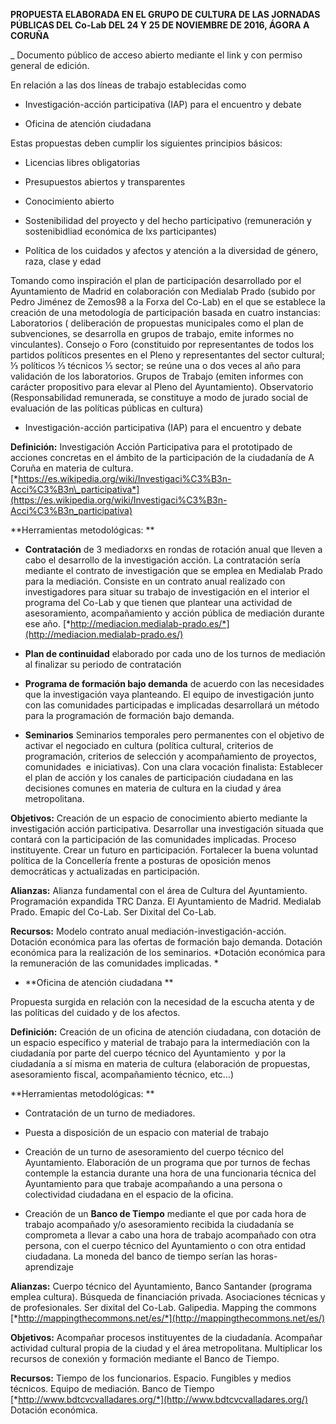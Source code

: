 **PROPUESTA ELABORADA EN EL GRUPO DE CULTURA DE LAS JORNADAS PÚBLICAS
DEL Co-Lab DEL 24 Y 25 DE NOVIEMBRE DE 2016, ÁGORA A CORUÑA**

\_ Documento público de acceso abierto mediante el link y con permiso
general de edición.

En relación a las dos líneas de trabajo establecidas como

-   Investigación-acción participativa (IAP) para el encuentro y debate

-   Oficina de atención ciudadana

Estas propuestas deben cumplir los siguientes principios básicos:

-   Licencias libres obligatorias

-   Presupuestos abiertos y transparentes

-   Conocimiento abierto

-   Sostenibilidad del proyecto y del hecho participativo (remuneración
    y sostenibidliad económica de lxs participantes)

-   Política de los cuidados y afectos y atención a la diversidad de
    género, raza, clase y edad

Tomando como inspiración el plan de participación desarrollado por el
Ayuntamiento de Madrid en colaboración con Medialab Prado (subido por
Pedro Jiménez de Zemos98 a la Forxa del Co-Lab) en el que se establece
la creación de una metodología de participación basada en cuatro
instancias: Laboratorios ( deliberación de propuestas municipales como
el plan de subvenciones, se desarrolla en grupos de trabajo, emite
informes no vinculantes). Consejo o Foro (constituido por representantes
de todos los partidos políticos presentes en el Pleno y representantes
del sector cultural; ⅓ políticos ⅓ técnicos ⅓ sector; se reúne una o dos
veces al año para validación de los laboratorios. Grupos de Trabajo
(emiten informes con carácter propositivo para elevar al Pleno del
Ayuntamiento). Observatorio (Responsabilidad remunerada, se constituye a
modo de jurado social de evaluación de las políticas públicas en
cultura)

-   Investigación-acción participativa (IAP) para el encuentro y debate

**Definición:** Investigación Acción Participativa para el prototipado
de acciones concretas en el ámbito de la participación de la ciudadanía
de A Coruña en materia de cultura.
[*https://es.wikipedia.org/wiki/Investigaci%C3%B3n-Acci%C3%B3n\_participativa*](https://es.wikipedia.org/wiki/Investigaci%C3%B3n-Acci%C3%B3n_participativa)

**Herramientas metodológicas: **

-   **Contratación** de 3 mediadorxs en rondas de rotación anual que
    lleven a cabo el desarrollo de la investigación acción. La
    contratación sería mediante el contrato de investigación que se
    emplea en Medialab Prado para la mediación. Consiste en un contrato
    anual realizado con investigadores para situar su trabajo de
    investigación en el interior el programa del Co-Lab y que tienen que
    plantear una actividad de asesoramiento, acompañamiento y acción
    pública de mediación durante ese año.
    [*http://mediacion.medialab-prado.es/*](http://mediacion.medialab-prado.es/)

<!-- -->

-   **Plan de continuidad** elaborado por cada uno de los turnos de
    mediación al finalizar su periodo de contratación

<!-- -->

-   **Programa de formación bajo demanda** de acuerdo con las
    necesidades que la investigación vaya planteando. El equipo de
    investigación junto con las comunidades participadas e implicadas
    desarrollará un método para la programación de formación
    bajo demanda.

<!-- -->

-   **Seminarios** Seminarios temporales pero permanentes con el
    objetivo de activar el negociado en cultura (política cultural,
    criterios de programación, criterios de selección y acompañamiento
    de proyectos, comunidades  e iniciativas). Con una clara vocación
    finalista: Establecer el plan de acción y los canales de
    participación ciudadana en las decisiones comunes en materia de
    cultura en la ciudad y área metropolitana.

**Objetivos:** Creación de un espacio de conocimiento abierto mediante
la investigación acción participativa. Desarrollar una investigación
situada que contará con la participación de las comunidades implicadas.
Proceso instituyente. Crear un futuro en participación. Fortalecer la
buena voluntad política de la Concellería frente a posturas de oposición
menos democráticas y actualizadas en participación.

**Alianzas:** Alianza fundamental con el área de Cultura del
Ayuntamiento. Programación expandida TRC Danza. El Ayuntamiento de
Madrid. Medialab Prado. Emapic del Co-Lab. Ser Dixital del Co-Lab.

**Recursos:** Modelo contrato anual mediación-investigación-acción.
Dotación económica para las ofertas de formación bajo demanda. Dotación
económica para la realización de los seminarios. *Dotación económica
para la remuneración de las comunidades implicadas. *

-   **Oficina de atención ciudadana **

Propuesta surgida en relación con la necesidad de la escucha atenta y de
las políticas del cuidado y de los afectos.

**Definición:** Creación de un oficina de atención ciudadana, con
dotación de un espacio específico y material de trabajo para la
intermediación con la ciudadanía por parte del cuerpo técnico del
Ayuntamiento  y por la ciudadanía a sí misma en materia de cultura
(elaboración de propuestas, asesoramiento fiscal, acompañamiento
técnico, etc…)

**Herramientas metodológicas: **

-   Contratación de un turno de mediadores.

-   Puesta a disposición de un espacio con material de trabajo

-   Creación de un turno de asesoramiento del cuerpo técnico
    del Ayuntamiento. Elaboración de un programa que por turnos de
    fechas contemple la estancia durante una hora de una funcionaria
    técnica del Ayuntamiento para que trabaje acompañando a una persona
    o colectividad ciudadana en el espacio de la oficina.

<!-- -->

-   Creación de un **Banco de Tiempo** mediante el que por cada hora de
    trabajo acompañado y/o asesoramiento recibida la ciudadanía se
    comprometa a llevar a cabo una hora de trabajo acompañado con otra
    persona, con el cuerpo técnico del Ayuntamiento o con otra
    entidad ciudadana. La moneda del banco de tiempo serían las
    horas-aprendizaje

**Alianzas:** Cuerpo técnico del Ayuntamiento, Banco Santander (programa
emplea cultura). Búsqueda de financiación privada. Asociaciones técnicas
y de profesionales. Ser dixital del Co-Lab. Galipedia. Mapping the
commons
[*http://mappingthecommons.net/es/*](http://mappingthecommons.net/es/)

**Objetivos:** Acompañar procesos instituyentes de la ciudadanía.
Acompañar actividad cultural propia de la ciudad y el área
metropolitana. Multiplicar los recursos de conexión y formación mediante
el Banco de Tiempo.

**Recursos:** Tiempo de los funcionarios. Espacio. Fungibles y medios
técnicos. Equipo de mediación. Banco de Tiempo
[*http://www.bdtcvcvalladares.org/*](http://www.bdtcvcvalladares.org/)
Dotación económica.
